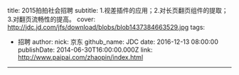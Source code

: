title: 2015拍拍社会招聘
subtitle: 1.视差插件的应用；2.对长页翻页组件的提取；3.对翻页流畅性的提高。
cover: http://jdc.jd.com/jfs/download/blobs/blob1437384663529.jpg
tags:
  - 招聘
author:
  nick: 京东
  github_name: JDC
date: 2016-12-13 08:00:00
publishDate: 2014-06-30T16:00:00.000Z
link: http://www.paipai.com/zhaopin/index.html

---